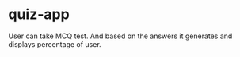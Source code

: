 # quiz-app
User can take MCQ test. And based on the answers it generates and displays percentage of user.
